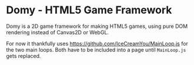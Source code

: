 # Domy - HTML5 Game Framework
Domy is a 2D game framework for making HTML5 games, using pure DOM rendering instead of Canvas2D or WebGL.

For now it thankfully uses https://github.com/IceCreamYou/MainLoop.js for the two main loops. Both have to be included into a page until `MainLoop.js` gets replaced.
